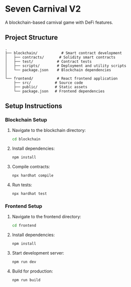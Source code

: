 # Seven Carnival V2

A blockchain-based carnival game with DeFi features.

## Project Structure

```
.
├── blockchain/           # Smart contract development
│   ├── contracts/       # Solidity smart contracts
│   ├── test/           # Contract tests
│   ├── scripts/        # Deployment and utility scripts
│   └── package.json    # Blockchain dependencies
│
└── frontend/           # React frontend application
    ├── src/           # Source code
    ├── public/        # Static assets
    └── package.json   # Frontend dependencies
```

## Setup Instructions

### Blockchain Setup
1. Navigate to the blockchain directory:
   ```bash
   cd blockchain
   ```
2. Install dependencies:
   ```bash
   npm install
   ```
3. Compile contracts:
   ```bash
   npx hardhat compile
   ```
4. Run tests:
   ```bash
   npx hardhat test
   ```

### Frontend Setup
1. Navigate to the frontend directory:
   ```bash
   cd frontend
   ```
2. Install dependencies:
   ```bash
   npm install
   ```
3. Start development server:
   ```bash
   npm run dev
   ```
4. Build for production:
   ```bash
   npm run build
   ``` 